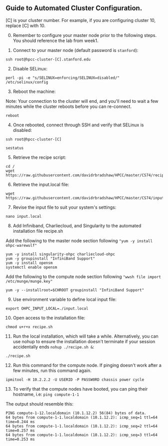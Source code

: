 ## Guide to Automated Cluster Configuration.

[C] is your cluster number. For example, if you are configuring cluster 10, replace [C] with 10. 

0. Remember to configure your master node prior to the following steps. You should reference the lab from week1.

1. Connect to your master node (default password is `stanford`):
```
ssh root@hpcc-cluster-[C].stanford.edu
```

2. Disable SELinux:
```
perl -pi -e "s/SELINUX=enforcing/SELINUX=disabled/" /etc/selinux/config
```

3. Reboot the machine:

Note: Your connection to the cluster will end, and you'll need to wait a few minutes while the cluster reboots before you can re-connect. 
```
reboot
```

4. Once rebooted, connect through SSH and verify that SELinux is disabled:
```
ssh root@hpcc-cluster-[C]

sestatus
```

5. Retrieve the recipe script:
```
cd /
wget https://raw.githubusercontent.com/davidrbradshaw/HPCC/master/CS74/recipe.sh
```

6. Retrieve the input.local file:
```
wget https://raw.githubusercontent.com/davidrbradshaw/HPCC/master/CS74/input.local
```

7. Revise the input file to suit your system's settings:
```
nano input.local
```

8. Add Infiniband, Charliecloud, and Singularity to the automated installation file recipe.sh

Add the following to the master node section following ```"yum -y install ohpc-warewulf"```
```
yum -y install singularity-ohpc charliecloud-ohpc
yum -y groupinstall "InfiniBand Support"
yum -y install opensm
systemctl enable opensm
```

Add the following to the compute node section following ```"wwsh file import /etc/munge/munge.key"```
```
yum -y --installroot=$CHROOT groupinstall "InfiniBand Support"
```

9. Use environment variable to define local input file:
```
export OHPC_INPUT_LOCAL=./input.local
```

10. Open access to the installation file:
```
chmod u+r+x recipe.sh
```

11. Run the local installation, which will take a while. Alternatively, you can use nohup to ensure the installation doesn't terminate if your session accidentally ends ```nohup ./recipe.sh &```:
```
./recipe.sh
```

12. Run this command for the compute node. If pinging doesn't work after a few minutes, run this command again.
```
ipmitool -H 10.2.2.2 -U USERID -P PASSW0RD chassis power cycle
```

13. To verify that the compute nodes have booted, you can ping their hostname, i.e:
```ping compute-1-1```

The output should resemble this:
```
PING compute-1-12.localdomain (10.1.12.2) 56(84) bytes of data.
64 bytes from compute-1-1.localdomain (10.1.12.2): icmp_seq=1 ttl=64 time=0.244 ms
64 bytes from compute-1-1.localdomain (10.1.12.2): icmp_seq=2 ttl=64 time=0.257 ms
64 bytes from compute-1-1.localdomain (10.1.12.2): icmp_seq=3 ttl=64 time=0.253 ms
```
